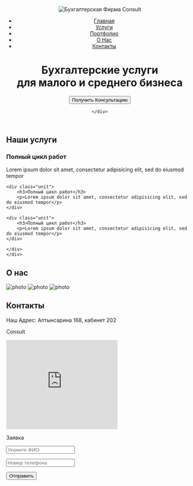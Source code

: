 <!DOCTYPE html>
<html lang="ru">
<head>
	<meta charset="UTF-8">
	<title>Consult</title>
<link rel="stylesheet" href="css/main.css">
<link href="https://fonts.googleapis.com/css?family=Open+Sans:400,800" rel="stylesheet">
<link rel="shortcut icon" href="\Users\user\Desktop\2\img\favicon.ico" type="image/x-icon">
</head>
<body>
<header class="header">
	<div class="container">
<div class="heading clearfix">
		<img src="D:\Tmp\2\img\Consult.png" title="Бухгалтерская Фирма Consult">
		<nav>
		<ul class="menu">
			<li>
				<a href="http://bilim-portal.kz/" target="_blank">Главная</a>
			</li>
			<li>
				<a href="#top">Услуги</a>
			</li>
			<li>
				<a href="#">Портфолио</a>
			</li>
			<li>
				<a href="#About">О Нас</a>
			</li>
			<li>
				<a href="#Contact">Контакты</a>
			</li>
		</ul>
	</nav>
		<h1>Бухгалтерские услуги <br>для малого и среднего бизнеса</h1>
<p><a href="#Application"><input type="button" value="Получить Консультацию"></a></p>
	</div>

	</div>
	
</header>

<section>
	<div class="container">
	<h2 id="top">Наши услуги</h2>
	<div class="merits">
	<div class="unit">
		<h3>Полный цикл работ</h3>
		<p>Lorem ipsum dolor sit amet, consectetur adipisicing elit, sed do eiusmod tempor</p>
	</div>

	<div class="unit">
		<h3>Полный цикл работ</h3>
		<p>Lorem ipsum dolor sit amet, consectetur adipisicing elit, sed do eiusmod tempor</p>
	</div>

	<div class="unit">
		<h3>Полный цикл работ</h3>
		<p>Lorem ipsum dolor sit amet, consectetur adipisicing elit, sed do eiusmod tempor</p>
	</div>

	</div>
	</div>
</section>
<section>
<div class="container">
<h2 id="About">О нас</h2>
<div class="photos">
	<img src="img/01.jpg" alt="photo">
	<img src="img/02.jpg" alt="photo">
	<img src="img/03.jpg" alt="photo">
</div>
</div>
</section>
<footer>
<div class="container">
	<h2 id="Contact">Контакты</h2>
	<p>Наш Адрес: Алтынсарина 168, кабинет 202</p>
	<p>Consult</p>
<div class="kartform">
<div class="unitk">
<iframe src="https://yandex.ru/map-widget/v1/?um=constructor%3A33da9b26c02461ab049dea123031b1b651709381484c50ac1ed20325c5d4956d&amp;source=constructor" width="300" height="240" frameborder="0"></iframe>
</div>
<div class="unitk">
<form action="send.php" method="post">
<p id="Application">Заявка</p>
<p><input type="text" name="fio" placeholder="Укажите ФИО" required></p>
<p><input type="text" name="email" placeholder="Номер телефона" required></p>
<p><input type="submit" value="Отправить"></p>
</form>
</div>
</div>
</div>

</footer>

</body>
</html>

